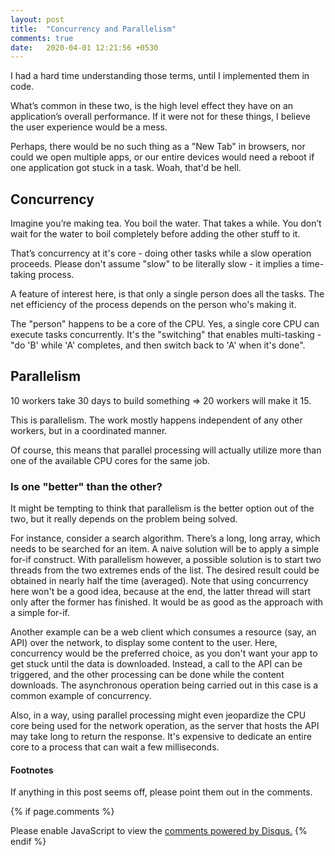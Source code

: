 ```yaml
---
layout: post
title:  "Concurrency and Parallelism"
comments: true
date:   2020-04-01 12:21:56 +0530
---
```

I had a hard time understanding those terms, until I implemented them in code.

What’s common in these two, is the high level effect they have on an
application’s overall performance. If it were not for these things, I believe
the user experience would be a mess.

Perhaps, there would be no such thing as a "New Tab" in browsers, nor could
we open multiple apps, or our entire devices would need a reboot if one
application got stuck in a task. Woah, that'd be hell.

## Concurrency
Imagine you’re making tea. You boil the water. That takes a while. You don’t
wait for the water to boil completely before adding the other stuff to it.

That’s concurrency at it's core - doing other tasks while a slow operation
proceeds. Please don't assume "slow" to be literally slow - it implies a
time-taking process.

A feature of interest here, is that only a single person does all the tasks.
The net efficiency of the process depends on the person who's making it.

The "person" happens to be a core of the CPU. Yes, a single core CPU can
execute tasks concurrently. It's the "switching" that enables multi-tasking -
"do 'B' while 'A' completes, and then switch back to 'A' when it's done".

## Parallelism
10 workers take 30 days to build something => 20 workers will make it 15.

This is parallelism. The work mostly happens independent of any other workers,
but in a coordinated manner.

Of course, this means that parallel processing will actually utilize more than
one of the available CPU cores for the same job.


### Is one "better" than the other?

It might be tempting to think that parallelism is the better option out of the
two, but it really depends on the problem being solved.

For instance, consider a search algorithm. There’s a long, long array,
which needs to be searched for an item. A naive solution will be to apply a
simple for-if construct. With parallelism however, a possible solution is to
start two threads from the two extremes ends of the list. The desired result
could be obtained in nearly half the time (averaged).
Note that using concurrency here won't be a good idea, because at the end, the
latter thread will start only after the former has finished. It would be as
good as the approach with a simple for-if.

Another example can be a web client which consumes a resource (say, an API)
over the network, to display some content to the user. Here, concurrency would
be the preferred choice, as you don't want your app to get stuck until the
data is downloaded. Instead, a call to the API can be triggered, and the other
processing can be done while the content downloads. The asynchronous operation
being carried out in this case is a common example of concurrency.

Also, in a way, using parallel processing might even jeopardize the CPU core
being used for the network operation, as the server that hosts the API may
take long to return the response. It's expensive to dedicate an entire core to
a process that can wait a few milliseconds.

#### Footnotes
If anything in this post seems off, please point them out in the comments.

{% if page.comments %}
<div id="disqus_thread"></div>
<script>
var disqus_config = function () {
this.page.url = "https://roshnet.github.io/2020/04/01/concurrency-parallelism.html";
this.page.identifier = "concurrency-parallelism";
};
(function() { // DON'T EDIT BELOW THIS LINE
var d = document, s = d.createElement('script');
s.src = 'https://roshnet.disqus.com/embed.js';
s.setAttribute('data-timestamp', +new Date());
(d.head || d.body).appendChild(s);
})();
</script>
<noscript>Please enable JavaScript to view the <a href="https://disqus.com/?ref_noscript">comments powered by Disqus.</a></noscript>
{% endif %}
